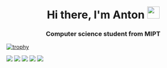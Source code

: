 <h1 align="center">Hi there, I'm Anton</a> 
<img src="https://github.com/blackcater/blackcater/raw/main/images/Hi.gif" height="32"/></h1>
<h3 align="center">Computer science student from MIPT</h3>

[![trophy](https://github-profile-trophy.vercel.app/?username=Troll0ton&theme=chalk)](https://github.com/Troll0ton/github-profile-trophy)



![](https://github-profile-summary-cards.vercel.app/api/cards/profile-details?username=Troll0ton&theme=solarized_dark)
![](https://github-profile-summary-cards.vercel.app/api/cards/most-commit-language?username=Troll0ton&theme=solarized_dark)
![](https://github-profile-summary-cards.vercel.app/api/cards/repos-per-language?username=Troll0ton&theme=solarized_dark)
![](https://github-profile-summary-cards.vercel.app/api/cards/stats?username=Troll0ton&theme=solarized_dark)
![](https://github-profile-summary-cards.vercel.app/api/cards/productive-time?username=Troll0ton&theme=solarized_dark)
<!--
**Troll0ton/Troll0ton** is a ✨ _special_ ✨ repository because its `README.md` (this file) appears on your GitHub profile.

Here are some ideas to get you started:

- 🔭 I’m currently working on ...
- 🌱 I’m currently learning ...
- 👯 I’m looking to collaborate on ...
- 🤔 I’m looking for help with ...
- 💬 Ask me about ...
- 📫 How to reach me: ...
- 😄 Pronouns: ...
- ⚡ Fun fact: ...
-->
